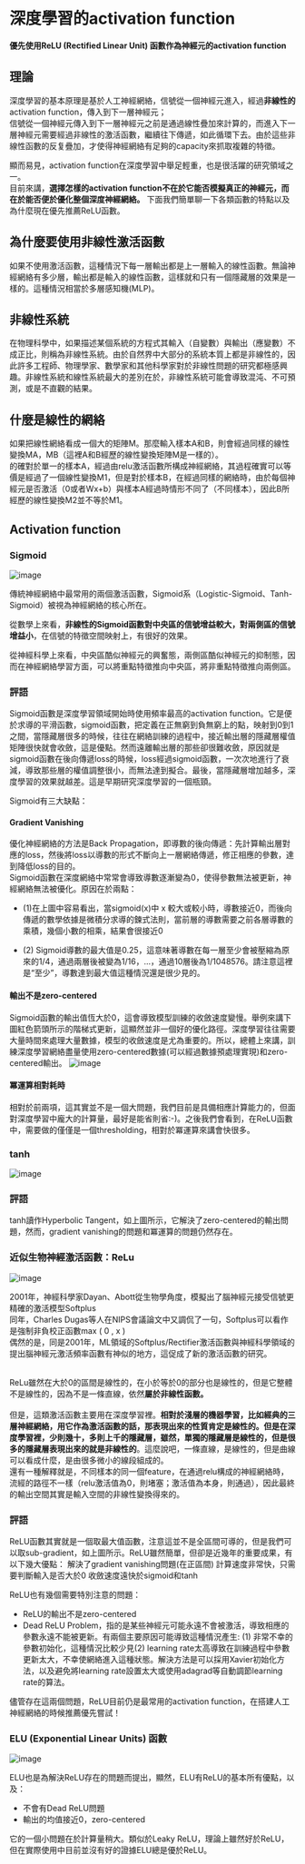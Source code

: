 # 深度學習的activation function


**優先使用ReLU (Rectified Linear Unit) 函數作為神經元的activation function**


## 理論

深度學習的基本原理是基於人工神經網絡，信號從一個神經元進入，經過**非線性的** activation function，傳入到下一層神經元；<br>
信號從一個神經元傳入到下一層神經元之前是通過線性疊加來計算的，而進入下一層神經元需要經過非線性的激活函數，繼續往下傳遞，如此循環下去。由於這些非線性函數的反复疊加，才使得神經網絡有足夠的capacity來抓取複雜的特徵。<br>

顯而易見，activation function在深度學習中舉足輕重，也是很活躍的研究領域之一。<br>
目前來講，**選擇怎樣的activation function不在於它能否模擬真正的神經元，而在於能否便於優化整個深度神經網絡。**
下面我們簡單聊一下各類函數的特點以及為什麼現在優先推薦ReLU函數。<br>

## 為什麼要使用非線性激活函數
如果不使用激活函數，這種情況下每一層輸出都是上一層輸入的線性函數。無論神經網絡有多少層，輸出都是輸入的線性函數，這樣就和只有一個隱藏層的效果是一樣的。這種情況相當於多層感知機(MLP)。


## 非線性系統
在物理科學中，如果描述某個系統的方程式其輸入（自變數）與輸出（應變數）不成正比，則稱為非線性系統。由於自然界中大部分的系統本質上都是非線性的，因此許多工程師、物理學家、數學家和其他科學家對於非線性問題的研究都極感興趣。非線性系統和線性系統最大的差別在於，非線性系統可能會導致混沌、不可預測，或是不直觀的結果。

## 什麼是線性的網絡
如果把線性網絡看成一個大的矩陣M。那麼輸入樣本A和B，則會經過同樣的線性變換MA，MB（這裡A和B經歷的線性變換矩陣M是一樣的）。<br>
的確對於單一的樣本A，經過由relu激活函數所構成神經網絡，其過程確實可以等價是經過了一個線性變換M1，但是對於樣本B，在經過同樣的網絡時，由於每個神經元是否激活（0或者Wx+b）與樣本A經過時情形不同了（不同樣本），因此B所經歷的線性變換M2並不等於M1。<br>

##  Activation function

### Sigmoid

![image](https://github.com/rockuass1235/deep-learning/blob/master/images/sigmoid.png)<br>

傳統神經網絡中最常用的兩個激活函數，Sigmoid系（Logistic-Sigmoid、Tanh-Sigmoid）被視為神經網絡的核心所在。<br>

從數學上來看，**非線性的Sigmoid函數對中央區的信號增益較大，對兩側區的信號增益小**，在信號的特徵空間映射上，有很好的效果。<br>

從神經科學上來看，中央區酷似神經元的興奮態，兩側區酷似神經元的抑制態，因而在神經網絡學習方面，可以將重點特徵推向中央區，將非重點特徵推向兩側區。<br>

### 評語

Sigmoid函數是深度學習領域開始時使用頻率最高的activation function。它是便於求導的平滑函數，sigmoid函數，把定義在正無窮到負無窮上的點，映射到0到1之間，當隱藏層很多的時候，往往在網絡訓練的過程中，接近輸出層的隱藏層權值矩陣很快就會收斂，這是優點。然而遠離輸出層的那些卻很難收斂，原因就是sigmoid函數在後向傳遞loss的時候，loss經過sigmoid函數，一次次地進行了衰減，導致那些層的權值調整很小，而無法達到擬合。最後，當隱藏層增加越多，深度學習的效果就越差。這是早期研究深度學習的一個瓶頸。<br>

Sigmoid有三大缺點：

#### Gradient Vanishing
優化神經網絡的方法是Back Propagation，即導數的後向傳遞：先計算輸出層對應的loss，然後將loss以導數的形式不斷向上一層網絡傳遞，修正相應的參數，達到降低loss的目的。<br>
Sigmoid函數在深度網絡中常常會導致導數逐漸變為0，使得參數無法被更新，神經網絡無法被優化。原因在於兩點：

* (1)在上圖中容易看出，當sigmoid(x)中 x 較大或較小時，導數接近0，而後向傳遞的數學依據是微積分求導的鍊式法則，當前層的導數需要之前各層導數的乘積，幾個小數的相乘，結果會很接近0 

* (2) Sigmoid導數的最大值是0.25，這意味著導數在每一層至少會被壓縮為原來的1/4，通過兩層後被變為1/16，…，通過10層後為1/1048576。請注意這裡是“至少”，導數達到最大值這種情況還是很少見的。


#### 輸出不是zero-centered
Sigmoid函數的輸出值恆大於0，這會導致模型訓練的收斂速度變慢。舉例來講下圖紅色箭頭所示的階梯式更新，這顯然並非一個好的優化路徑。深度學習往往需要大量時間來處理大量數據，模型的收斂速度是尤為重要的。所以，總體上來講，訓練深度學習網絡盡量使用zero-centered數據(可以經過數據預處理實現)和zero-centered輸出。
![image](https://github.com/rockuass1235/deep-learning/blob/master/images/zero_center.jpg)
#### 冪運算相對耗時
相對於前兩項，這其實並不是一個大問題，我們目前是具備相應計算能力的，但面對深度學習中龐大的計算量，最好是能省則省:-)。之後我們會看到，在ReLU函數中，需要做的僅僅是一個thresholding，相對於冪運算來講會快很多。


### tanh

![image](https://github.com/rockuass1235/deep-learning/blob/master/images/tanh.png)

### 評語
tanh讀作Hyperbolic Tangent，如上圖所示，它解決了zero-centered的輸出問題，然而，gradient vanishing的問題和冪運算的問題仍然存在。

### 近似生物神經激活函數：ReLu

![image](https://github.com/rockuass1235/deep-learning/blob/master/images/relu.png)

2001年，神經科學家Dayan、Abott從生物學角度，模擬出了腦神經元接受信號更精確的激活模型Softplus <br>
同年，Charles Dugas等人在NIPS會議論文中又調侃了一句，Softplus可以看作是強制非負校正函數max ( 0 , x )<br>
偶然的是，同是2001年，ML領域的Softplus/Rectifier激活函數與神經科學領域的提出腦神經元激活頻率函數有神似的地方，這促成了新的激活函數的研究。<br>
<br>

ReLu雖然在大於0的區間是線性的，在小於等於0的部分也是線性的，但是它整體不是線性的，因為不是一條直線，依然**屬於非線性函數。**<br>
<br>
但是，這類激活函數主要用在深度學習裡。**相對於淺層的機器學習，比如經典的三層神經網絡，用它作為激活函數的話，那表現出來的性質肯定是線性的。**但是在深度學習裡，少則幾十，多則上千的隱藏層，雖然，單獨的隱藏層是線性的，但是**很多的隱藏層表現出來的就是非線性的**。這麼說吧，一條直線，是線性的，但是曲線可以看成什麼，是由很多微小的線段組成的。<br>
還有一種解釋就是，不同樣本的同一個feature，在通過relu構成的神經網絡時，流經的路徑不一樣（relu激活值為0，則堵塞；激活值為本身，則通過），因此最終的輸出空間其實是輸入空間的非線性變換得來的。<br>


### 評語

ReLU函數其實就是一個取最大值函數，注意這並不是全區間可導的，但是我們可以取sub-gradient，如上圖所示。ReLU雖然簡單，但卻是近幾年的重要成果，有以下幾大優點：
解決了gradient vanishing問題(在正區間)
計算速度非常快，只需要判斷輸入是否大於0
收斂速度遠快於sigmoid和tanh

ReLU也有幾個需要特別注意的問題：
* ReLU的輸出不是zero-centered
* Dead ReLU Problem，指的是某些神經元可能永遠不會被激活，導致相應的參數永遠不能被更新。有兩個主要原因可能導致這種情況產生: (1) 非常不幸的參數初始化，這種情況比較少見(2) learning rate太高導致在訓練過程中參數更新太大，不幸使網絡進入這種狀態。解決方法是可以採用Xavier初始化方法，以及避免將learning rate設置太大或使用adagrad等自動調節learning rate的算法。<br>

儘管存在這兩個問題，ReLU目前仍是最常用的activation function，在搭建人工神經網絡的時候推薦優先嘗試！

### ELU (Exponential Linear Units) 函數
![image](https://github.com/rockuass1235/deep-learning/blob/master/images/elu.png)

ELU也是為解決ReLU存在的問題而提出，顯然，ELU有ReLU的基本所有優點，以及：

* 不會有Dead ReLU問題
* 輸出的均值接近0，zero-centered

它的一個小問題在於計算量稍大。類似於Leaky ReLU，理論上雖然好於ReLU，但在實際使用中目前並沒有好的證據ELU總是優於ReLU。
